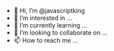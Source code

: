 - 👋 Hi, I’m @javascriptking
- 👀 I’m interested in ...
- 🌱 I’m currently learning ...
- 💞️ I’m looking to collaborate on ...
- 📫 How to reach me ...

<!---
javascriptking/javascriptking is a ✨ special ✨ repository because its `README.md` (this file) appears on your GitHub profile.
You can click the Preview link to take a look at your changes.
--->
